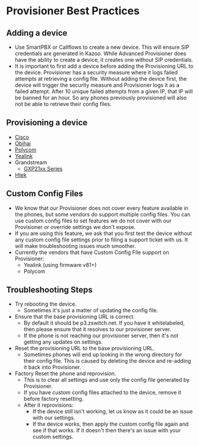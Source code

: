 # Provisioner Best Practices

## Adding a device
- Use SmartPBX or Callflows to create a new device. This will ensure SIP credentials are generated in Kazoo. While Advanced Provisioner does have the ability to create a device, it creates one without SIP credentials. 
- It is important to first add a device before adding the Provisioning URL to the device. Provisioner has a security measure where it logs failed attempts at retrieving a config file. Without adding the device first, the device will trigger the security measure and Provisioner logs it as a failed attempt. After 10 unique failed attempts from a given IP, that IP will be banned for an hour. So any phones previously provisioned will also not be able to retrieve their config files.

## Provisioning a device
- [Cisco](./cisco/cisco_provisioning_guide.md)
- [Obihai](./obihai/obihai_provisioning_guide.md)
- [Polycom](./polycom/polycom_provisioning_guide.md)
- [Yealink](./yealink/yealink_provisioning_guide.md)
- Grandstream
    - [GXP21xx Series](./grandstream/gxp21xx_provisioning_guide.md)
- [Htek](./htek/htek_provisioning_guide.md)

## Custom Config Files
- We know that our Provisioner does not cover every feature available in the phones, but some vendors do support multiple config files. You can use custom config files to set features we do not cover with our Provisioner or override settings we don't expose.
- If you are using this feature, we ask that you first test the device without any custom config file settings prior to filing a support ticket with us. It will make troubleshooting issues much smoother.
- Currently the vendors that have Custom Config File support on Provisioner:
    - Yealink (using firmware v81+)
    - Polycom

## Troubleshooting Steps
- Try rebooting the device. 
    - Sometimes it's just a matter of updating the config file.
- Ensure that the base provisioning URL is correct. 
    - By default it should be p3.zswitch.net. If you have it whitelabeled, then please ensure that it resolves to our provisioner server.
    - If the phone is not reaching our provisioner server, then it's not getting any updates on settings.
- Reset the provisioning URL to the base provisioning URL. 
    - Sometimes phones will end up looking in the wrong directory for their config file. This is caused by deleting the device and re-adding it back into Provisioner.
- Factory Reset the phone and reprovision.
    - This is to clear all settings and use only the config file generated by Provisioner.
    - If you have custom config files attached to the device, remove it before factory resetting.
    - After it reprovisions:
        - If the device still isn't working, let us know as it could be an issue with our settings.
        - If the device works, then apply the custom config file again and see if that works. If it doesn't then there's an issue with your custom settings.
